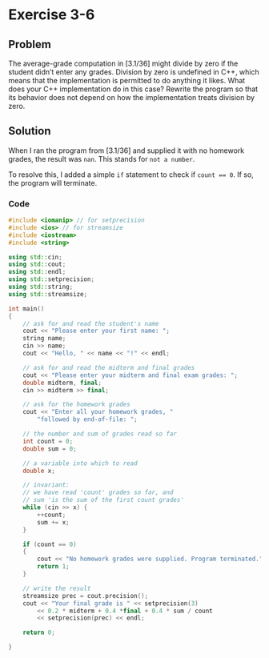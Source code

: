 # Exercise 3-6

## Problem
The average-grade computation in [3.1/36] might divide by zero if the student didn’t enter any grades. Division by zero is undefined in C++, which means that the implementation is permitted to do anything it likes. What does your C++ implementation do in this case? Rewrite the program so that its behavior does not depend on how the implementation treats division by zero.

## Solution
When I ran the program from [3.1/36] and supplied it with no homework grades, the result was `nan`. This stands for `not a number`. 

To resolve this, I added a simple `if` statement to check if `count == 0`. If so, the program will terminate.

### Code
```Cpp
#include <iomanip> // for setprecision
#include <ios> // for streamsize
#include <iostream>
#include <string>

using std::cin;
using std::cout;
using std::endl;
using std::setprecision;
using std::string;
using std::streamsize;

int main()
{
	// ask for and read the student's name
	cout << "Please enter your first name: ";
	string name;
	cin >> name;
	cout << "Hello, " << name << "!" << endl;

	// ask for and read the midterm and final grades
	cout << "Please enter your midterm and final exam grades: ";
	double midterm, final;
	cin >> midterm >> final;

	// ask for the homework grades
	cout << "Enter all your homework grades, "
		"followed by end-of-file: ";

	// the number and sum of grades read so far
	int count = 0;
	double sum = 0;

	// a variable into which to read
	double x;

	// invariant:
	// we have read 'count' grades so far, and 
	// sum 'is the sum of the first count grades'
	while (cin >> x) {
		++count;
		sum += x;
	}

	if (count == 0)
	{
		cout << "No homework grades were supplied. Program terminated." << endl;
		return 1;
	}

	// write the result 
	streamsize prec = cout.precision();
	cout << "Your final grade is " << setprecision(3) 
		<< 0.2 * midterm + 0.4 *final + 0.4 * sum / count
		<< setprecision(prec) << endl;

	return 0;

}
```
